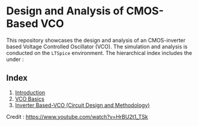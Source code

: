 # Design and Analysis of CMOS-Based VCO

This repository showcases the design and analysis of an CMOS-inverter based Voltage Controlled Oscillator (VCO). The simulation and analysis is conducted on the `LTSpice` environment. The hierarchical index includes the under :

## Index 

1. [Introduction](#Introduction.md)
2. [VCO Basics](#VCO_Basics.md)
3. [Inverter Based-VCO (Circuit Design and Methodology)](#inv_vco)


Credit : https://www.youtube.com/watch?v=HrBU2t1_TSk
